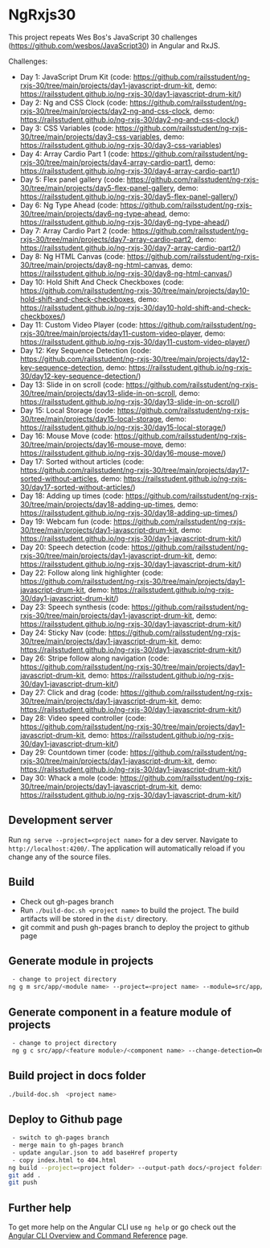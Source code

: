 # NgRxjs30

This project repeats Wes Bos's JavaScript 30 challenges (https://github.com/wesbos/JavaScript30) in Angular and RxJS.

Challenges:
- Day 1: JavaScript Drum Kit (code: https://github.com/railsstudent/ng-rxjs-30/tree/main/projects/day1-javascript-drum-kit, demo: https://railsstudent.github.io/ng-rxjs-30/day1-javascript-drum-kit/)
- Day 2: Ng and CSS Clock (code: https://github.com/railsstudent/ng-rxjs-30/tree/main/projects/day2-ng-and-css-clock, demo: https://railsstudent.github.io/ng-rxjs-30/day2-ng-and-css-clock/)
- Day 3: CSS Variables (code: https://github.com/railsstudent/ng-rxjs-30/tree/main/projects/day3-css-variables, demo: https://railsstudent.github.io/ng-rxjs-30/day3-css-variables)
- Day 4: Array Cardio Part 1 (code: https://github.com/railsstudent/ng-rxjs-30/tree/main/projects/day4-array-cardio-part1, demo: https://railsstudent.github.io/ng-rxjs-30/day4-array-cardio-part1/)
- Day 5: Flex panel gallery (code: https://github.com/railsstudent/ng-rxjs-30/tree/main/projects/day5-flex-panel-gallery, demo: https://railsstudent.github.io/ng-rxjs-30/day5-flex-panel-gallery/)
- Day 6: Ng Type Ahead (code: https://github.com/railsstudent/ng-rxjs-30/tree/main/projects/day6-ng-type-ahead, demo: https://railsstudent.github.io/ng-rxjs-30/day6-ng-type-ahead/)
- Day 7: Array Cardio Part 2 (code: https://github.com/railsstudent/ng-rxjs-30/tree/main/projects/day7-array-cardio-part2, demo: https://railsstudent.github.io/ng-rxjs-30/day7-array-cardio-part2/)
- Day 8: Ng HTML Canvas (code: https://github.com/railsstudent/ng-rxjs-30/tree/main/projects/day8-ng-html-canvas, demo: https://railsstudent.github.io/ng-rxjs-30/day8-ng-html-canvas/)
- Day 10: Hold Shift And Check Checkboxes (code: https://github.com/railsstudent/ng-rxjs-30/tree/main/projects/day10-hold-shift-and-check-checkboxes, demo: https://railsstudent.github.io/ng-rxjs-30/day10-hold-shift-and-check-checkboxes/)
- Day 11: Custom Video Player (code: https://github.com/railsstudent/ng-rxjs-30/tree/main/projects/day11-custom-video-player, demo: https://railsstudent.github.io/ng-rxjs-30/day11-custom-video-player/)
- Day 12: Key Sequence Detection (code: https://github.com/railsstudent/ng-rxjs-30/tree/main/projects/day12-key-sequence-detection, demo: https://railsstudent.github.io/ng-rxjs-30/day12-key-sequence-detection/)
- Day 13: Slide in on scroll (code: https://github.com/railsstudent/ng-rxjs-30/tree/main/projects/day13-slide-in-on-scroll, demo: https://railsstudent.github.io/ng-rxjs-30/day13-slide-in-on-scroll/)
- Day 15: Local Storage (code: https://github.com/railsstudent/ng-rxjs-30/tree/main/projects/day15-local-storage, demo: https://railsstudent.github.io/ng-rxjs-30/day15-local-storage/)
- Day 16: Mouse Move (code: https://github.com/railsstudent/ng-rxjs-30/tree/main/projects/day16-mouse-move, demo: https://railsstudent.github.io/ng-rxjs-30/day16-mouse-move/)
- Day 17: Sorted without articles (code: https://github.com/railsstudent/ng-rxjs-30/tree/main/projects/day17-sorted-without-articles, demo: https://railsstudent.github.io/ng-rxjs-30/day17-sorted-without-articles/)
- Day 18: Adding up times (code: https://github.com/railsstudent/ng-rxjs-30/tree/main/projects/day18-adding-up-times, demo: https://railsstudent.github.io/ng-rxjs-30/day18-adding-up-times/)
- Day 19: Webcam fun (code: https://github.com/railsstudent/ng-rxjs-30/tree/main/projects/day1-javascript-drum-kit, demo: https://railsstudent.github.io/ng-rxjs-30/day1-javascript-drum-kit/)
- Day 20: Speech detection (code: https://github.com/railsstudent/ng-rxjs-30/tree/main/projects/day1-javascript-drum-kit, demo: https://railsstudent.github.io/ng-rxjs-30/day1-javascript-drum-kit/)
- Day 22: Follow along link highlighter (code: https://github.com/railsstudent/ng-rxjs-30/tree/main/projects/day1-javascript-drum-kit, demo: https://railsstudent.github.io/ng-rxjs-30/day1-javascript-drum-kit/)
- Day 23: Speech synthesis (code: https://github.com/railsstudent/ng-rxjs-30/tree/main/projects/day1-javascript-drum-kit, demo: https://railsstudent.github.io/ng-rxjs-30/day1-javascript-drum-kit/)
- Day 24: Sticky Nav (code: https://github.com/railsstudent/ng-rxjs-30/tree/main/projects/day1-javascript-drum-kit, demo: https://railsstudent.github.io/ng-rxjs-30/day1-javascript-drum-kit/)
- Day 26: Stripe follow along navigation (code: https://github.com/railsstudent/ng-rxjs-30/tree/main/projects/day1-javascript-drum-kit, demo: https://railsstudent.github.io/ng-rxjs-30/day1-javascript-drum-kit/)
- Day 27: Click and drag (code: https://github.com/railsstudent/ng-rxjs-30/tree/main/projects/day1-javascript-drum-kit, demo: https://railsstudent.github.io/ng-rxjs-30/day1-javascript-drum-kit/)
- Day 28: Video speed controller (code: https://github.com/railsstudent/ng-rxjs-30/tree/main/projects/day1-javascript-drum-kit, demo: https://railsstudent.github.io/ng-rxjs-30/day1-javascript-drum-kit/)
- Day 29: Countdown timer (code: https://github.com/railsstudent/ng-rxjs-30/tree/main/projects/day1-javascript-drum-kit, demo: https://railsstudent.github.io/ng-rxjs-30/day1-javascript-drum-kit/)
- Day 30: Whack a mole (code: https://github.com/railsstudent/ng-rxjs-30/tree/main/projects/day1-javascript-drum-kit, demo: https://railsstudent.github.io/ng-rxjs-30/day1-javascript-drum-kit/)

## Development server

Run `ng serve --project=<project name>` for a dev server. Navigate to `http://localhost:4200/`. The application will automatically reload if you change any of the source files.

## Build

- Check out gh-pages branch
- Run `./build-doc.sh <project name>` to build the project. The build artifacts will be stored in the `dist/` directory.
- git commit and push gh-pages branch to deploy the project to github page

## Generate module in projects
```bash
 - change to project directory
ng g m src/app/<module name> --project=<project name> --module=src/app/app.module
```

## Generate component in a feature module of projects

```bash
 - change to project directory
 ng g c src/app/<feature module>/<component name> --change-detection=OnPush --project=<project name> --module=src/app/<feature module>.module 
```

## Build project in docs folder
```bash
./build-doc.sh  <project name>
```

## Deploy to Github page

```bash
 - switch to gh-pages branch
 - merge main to gh-pages branch
 - update angular.json to add baseHref property 
 - copy index.html to 404.html
ng build --project=<project folder> --output-path docs/<project folder>
git add .
git push
```

## Further help

To get more help on the Angular CLI use `ng help` or go check out the [Angular CLI Overview and Command Reference](https://angular.io/cli) page.
